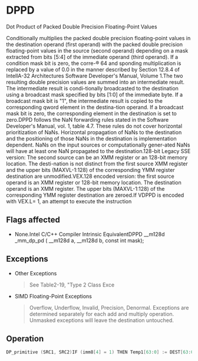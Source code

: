 # DPPD

Dot Product of Packed Double Precision Floating-Point Values

Conditionally multiplies the packed double precision floating-point values in the destination operand (first operand) with the packed double precision floating-point values in the source (second operand) depending on a mask extracted from bits [5:4] of the immediate operand (third operand).
If a condition mask bit is zero, the corre-® 64 and sponding multiplication is replaced by a value of 0.0 in the manner described by Section 12.8.4 of IntelIA-32 Architectures Software Developer's Manual, Volume 1.The two resulting double precision values are summed into an intermediate result.
The intermediate result is condi-tionally broadcasted to the destination using a broadcast mask specified by bits [1:0] of the immediate byte.
If a broadcast mask bit is "1", the intermediate result is copied to the corresponding qword element in the destina-tion operand.
If a broadcast mask bit is zero, the corresponding element in the destination is set to zero.DPPD follows the NaN forwarding rules stated in the Software Developer's Manual, vol.
1, table 4.7.
These rules do not cover horizontal prioritization of NaNs.
Horizontal propagation of NaNs to the destination and the positioning of those NaNs in the destination is implementation dependent.
NaNs on the input sources or computationally gener-ated NaNs will have at least one NaN propagated to the destination.128-bit Legacy SSE version: The second source can be an XMM register or an 128-bit memory location.
The desti-nation is not distinct from the first source XMM register and the upper bits (MAXVL-1:128) of the corresponding YMM register destination are unmodified.VEX.128 encoded version: the first source operand is an XMM register or 128-bit memory location.
The destination operand is an XMM register.
The upper bits (MAXVL-1:128) of the corresponding YMM register destination are zeroed.If VDPPD is encoded with VEX.L= 1, an attempt to execute the instruction 

## Flags affected

- None.Intel C/C++ Compiler Intrinsic EquivalentDPPD __m128d _mm_dp_pd ( __m128d a, __m128d b, const int mask);

## Exceptions

- Other Exceptions
  > See Table2-19, "Type 2 Class Exce
- SIMD Floating-Point Exceptions
  > Overflow, Underflow, Invalid, Precision, Denormal.
  > Exceptions are determined separately for each add and 
  > multiply operation. Unmasked exceptions will leave the 
  > destination untouched.

## Operation

```C
DP_primitive (SRC1, SRC2)IF (imm8[4] = 1) THEN Temp1[63:0] := DEST[63:0] * SRC[63:0]; // update SIMD exception flagsELSE Temp1[63:0] := +0.0; FI;IF (imm8[5] = 1) THEN Temp1[127:64] := DEST[127:64] * SRC[127:64]; // update SIMD exception flagsELSE Temp1[127:64] := +0.0; FI;/* if unmasked exception reported, execute exception handler*/Temp2[63:0] := Temp1[63:0] + Temp1[127:64]; // update SIMD exception flags/* if unmasked exception reported, execute exception handler*/IF (imm8[0] = 1) THEN DEST[63:0] := Temp2[63:0];ELSE DEST[63:0] := +0.0; FI;IF (imm8[1] = 1) THEN DEST[127:64] := Temp2[63:0];ELSE DEST[127:64] := +0.0; FI;DPPD (128-bit Legacy SSE Version)DEST[127:0] := DP_Primitive(SRC1[127:0], SRC2[127:0]);DEST[MAXVL-1:128] (Unmodified)VDPPD (VEX.128 Encoded Version)DEST[127:0] := DP_Primitive(SRC1[127:0], SRC2[127:0]);DEST[MAXVL-1:128] := 0
```
